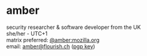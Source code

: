 # amber
security researcher & software developer from the UK\
she/her - UTC+1\
matrix preferred: 
[@amber:mozilla.org](https://matrix.to/#/@amber:mozilla.org)\
email: [amber@flourish.ch](mailto:amber@flourish.ch) ([pgp key](https://amber.flourish.ch/pubkey.pgp))

